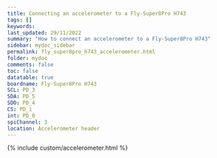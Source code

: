 ```yaml
---
title: Connecting an accelerometer to a Fly-Super8Pro H743
tags: []
keywords: 
last_updated: 29/11/2022
summary: "How to connect an accelerometer to a Fly-Super8Pro H743"
sidebar: mydoc_sidebar
permalink: fly_super8pro_h743_accelerometer.html
folder: mydoc
comments: false
toc: false
datatable: true
boardname: Fly-Super8Pro H743
SCL: PD_3
SDA: PD_5
SDO: PD_4
CS: PD_1
int: PD_0
spiChannel: 3
location: Accelerometer header
---
```


{% include custom/accelerometer.html %}